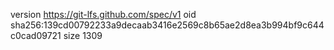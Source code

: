 version https://git-lfs.github.com/spec/v1
oid sha256:139cd00792233a9decaab3416e2569c8b65ae2d8ea3b994bf9c644c0cad09721
size 1309
